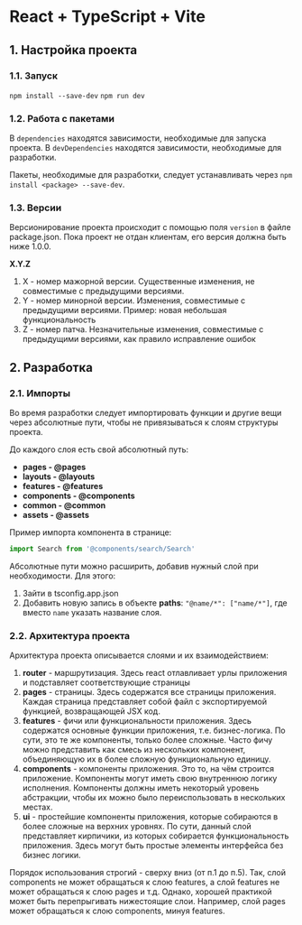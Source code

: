 # React + TypeScript + Vite
## 1. Настройка проекта
### 1.1. Запуск

`npm install --save-dev`
`npm run dev`
### 1.2. Работа с пакетами

В `dependencies` находятся зависимости, необходимые для запуска проекта. В `devDependencies` находятся зависимости, необходимые для разработки. 

Пакеты, необходимые для разработки, следует устанавливать через 
`npm install <package> --save-dev`. 
### 1.3. Версии

Версионирование проекта происходит с помощью поля `version` в файле package.json. Пока проект не отдан клиентам, его версия должна быть ниже 1.0.0.

**X.Y.Z**
1) X - номер мажорной версии. Существенные изменения, не совместимые с предыдущими версиями. 
2) Y - номер минорной версии. Изменения, совместимые с предыдущими версиями. Пример: новая небольшая функциональность
3) Z - номер патча. Незначительные изменения, совместимые с предыдущими версиями, как правило исправление ошибок
## 2. Разработка
### 2.1. Импорты

Во время разработки следует импортировать функции и другие вещи через абсолютные пути, чтобы не привязываться к слоям структуры проекта.

До каждого слоя есть свой абсолютный путь:
* **pages - @pages**
* **layouts - @layouts**
* **features - @features**
* **components - @components**
* **common - @common**
* **assets - @assets**

Пример импорта компонента в странице:
```ts
import Search from '@components/search/Search'
```

Абсолютные пути можно расширить, добавив нужный слой при необходимости. Для этого:
1) Зайти в tsconfig.app.json
2) Добавить новую запись в объекте **paths**: `"@name/*": ["name/*"]`, где вместо `name` указать название слоя. 
### 2.2. Архитектура проекта

Архитектура проекта описывается слоями и их взаимодействием:
1) **router** - маршрутизация. Здесь react отлавливает урлы приложения и подставляет соответствующие страницы
2) **pages** - страницы. Здесь содержатся все страницы приложения. Каждая страница представляет собой файл с экспортируемой функцией, возвращающей JSX код.
3) **features** - фичи или функциональности приложения. Здесь содержатся основные функции приложения, т.е. бизнес-логика. По сути, это те же компоненты, только более сложные. Часто фичу можно представить как смесь из нескольких компонент, объединяющую их в более сложную функциональную единицу. 
4) **components** - компоненты приложения. Это то, на чём строится приложение. Компоненты могут иметь свою внутреннюю логику исполнения. Компоненты должны иметь некоторый уровень абстракции, чтобы их можно было переиспользовать в нескольких местах.
5) **ui** - простейшие компоненты приложения, которые собираются в более сложные на верхних уровнях. По сути, данный слой представляет кирпичики, из которых собирается функциональность приложения. Здесь могут быть простые элементы интерфейса без бизнес логики.

Порядок использования строгий - сверху вниз (от п.1 до п.5). Так, слой components не может обращаться к слою features, а слой features не может обращаться к слою pages и т.д. Однако, хорошей практикой может быть перепрыгивать нижестоящие слои. Например, слой pages может обращаться к слою components, минуя features. 
